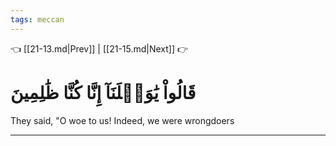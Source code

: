 ```yaml
---
tags: meccan
---
```


👈 [[21-13.md|Prev]] | [[21-15.md|Next]] 👉

# قَالُواْ يَٰوَيۡلَنَآ إِنَّا كُنَّا ظَٰلِمِينَ

They said, "O woe to us! Indeed, we were wrongdoers

---

